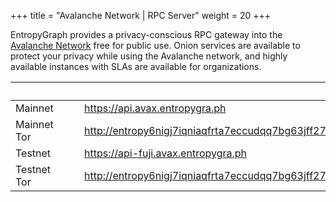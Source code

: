 +++
title = "Avalanche Network | RPC Server"
weight = 20
+++

EntropyGraph provides a privacy-conscious RPC gateway into the [Avalanche Network](https://avax.network) free for public use. Onion services are available to protect your privacy while using the Avalanche network, and highly available instances with SLAs are available for organizations.

|  | &nbsp;&nbsp;&nbsp;&nbsp; | |
| :-------| - | :----------- |
| Mainnet | | https://api.avax.entropygra.ph |
| Mainnet Tor | | http://entropy6nigj7iqniaqfrta7eccudqq7bg63jff274ppjcqpuaxef6yd.onion:80 |
| Testnet | | https://api-fuji.avax.entropygra.ph |
| Testnet Tor | | http://entropy6nigj7iqniaqfrta7eccudqq7bg63jff274ppjcqpuaxef6yd.onion:8080 |

<!--more-->
